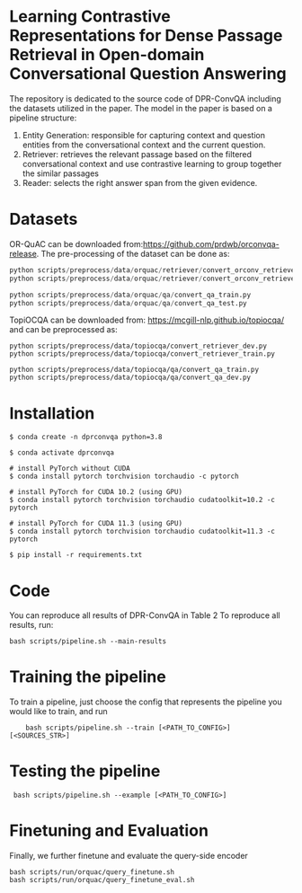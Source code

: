 # Learning Contrastive Representations for Dense Passage Retrieval in Open-domain Conversational Question Answering
The repository is dedicated to the source code of DPR-ConvQA including the datasets utilized in the paper.
The model in the paper is based on a pipeline structure:
1. Entity Generation: responsible for capturing context and question entities from the conversational context and the current question.
2. Retriever: retrieves the relevant passage based on the filtered conversational context and use contrastive learning to group together the similar passages
3. Reader: selects the right answer span from the given evidence.

# **Datasets**

OR-QuAC can be downloaded from:https://github.com/prdwb/orconvqa-release. The pre-processing of the dataset can be done as:

```python scripts/preprocess/data/orquac/retriever/convert_orconv_retriever_train.py
python scripts/preprocess/data/orquac/retriever/convert_orconv_retriever_dev.py
python scripts/preprocess/data/orquac/retriever/convert_orconv_retriever_test.py

python scripts/preprocess/data/orquac/qa/convert_qa_train.py
python scripts/preprocess/data/orquac/qa/convert_qa_test.py
```
TopiOCQA can be downloaded from: https://mcgill-nlp.github.io/topiocqa/ and can be preprocessed as:

```
python scripts/preprocess/data/topiocqa/convert_retriever_dev.py
python scripts/preprocess/data/topiocqa/convert_retriever_train.py

python scripts/preprocess/data/topiocqa/qa/convert_qa_train.py
python scripts/preprocess/data/topiocqa/qa/convert_qa_dev.py
```
# Installation
```
$ conda create -n dprconvqa python=3.8

$ conda activate dprconvqa

# install PyTorch without CUDA
$ conda install pytorch torchvision torchaudio -c pytorch

# install PyTorch for CUDA 10.2 (using GPU)
$ conda install pytorch torchvision torchaudio cudatoolkit=10.2 -c pytorch

# install PyTorch for CUDA 11.3 (using GPU)
$ conda install pytorch torchvision torchaudio cudatoolkit=11.3 -c pytorch

$ pip install -r requirements.txt
```

# **Code**

You can  reproduce all results of DPR-ConvQA in Table 2
To reproduce all results, run:
```
bash scripts/pipeline.sh --main-results
```

# **Training the pipeline**

To train a pipeline, just choose the config that represents the pipeline you would like to train, and run
```
    bash scripts/pipeline.sh --train [<PATH_TO_CONFIG>] [<SOURCES_STR>]
```

# **Testing the pipeline**

```
 bash scripts/pipeline.sh --example [<PATH_TO_CONFIG>]

```

# **Finetuning and Evaluation**

Finally, we further finetune and evaluate the query-side encoder
```
bash scripts/run/orquac/query_finetune.sh
bash scripts/run/orquac/query_finetune_eval.sh
```



